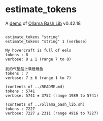 # estimate_tokens

A [demo](../README.md#demos) of [Ollama Bash Lib](https://github.com/attogram/ollama-bash-lib) v0.42.18
```

estimate_tokens "string"
estimate_tokens "string" 1 (verbose)

My hovercraft is full of eels
tokens : 8
verbose: 8 ± 1 (range 7 to 8)

我的气垫船上满是鳗鱼
tokens : 7
verbose: 7 ± 6 (range 1 to 7)

(contents of ../README.md)
tokens : 5741
verbose: 5741 ± 3752 (range 1989 to 5741)

(contents of ../ollama_bash_lib.sh)
tokens : 7227
verbose: 7227 ± 2311 (range 4916 to 7227)
```
